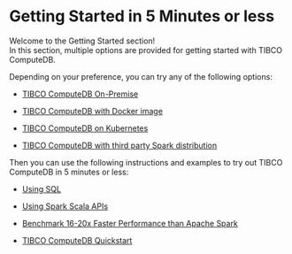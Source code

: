 # Getting Started in 5 Minutes or less

Welcome to the Getting Started section! <br>
In this section, multiple options are provided for getting started with TIBCO ComputeDB.

Depending on your preference, you can try any of the following options:

* [TIBCO ComputeDB On-Premise](/install/install_on_premise.md)

* [TIBCO ComputeDB with Docker image](quickstart/getting_started_with_docker_image.md)

* [TIBCO ComputeDB on Kubernetes](kubernetes.md)
* [TIBCO ComputeDB with third party Spark distribution](quickstart/getting_started_with_your_spark_distribution.md)

Then you can use the following instructions and examples to try out TIBCO ComputeDB in 5 minutes or less:

* [Using SQL](quickstart/using_sql.md)

* [Using Spark Scala APIs](quickstart/using_spark_scala_apis.md)

* [Benchmark 16-20x Faster Performance than Apache Spark](quickstart/performance_apache_spark.md)

* [TIBCO ComputeDB Quickstart](quickstart/snappydataquick_start.md)





